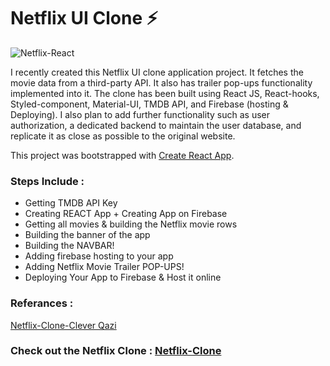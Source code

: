 # Netflix UI Clone ⚡

![Netflix-React](https://user-images.githubusercontent.com/61475220/96146654-280b4a80-0f24-11eb-86ea-9c2c6e5d6517.png)

I recently created this Netflix UI clone application project. It fetches the movie data from a third-party API. It also has trailer pop-ups functionality implemented into it. The clone has been built using React JS, React-hooks, Styled-component, Material-UI, TMDB API, and Firebase (hosting & Deploying). I also plan to add further functionality such as user authorization, a dedicated backend to maintain the user database, and replicate it as close as possible to the original website.

This project was bootstrapped with [Create React App](https://github.com/facebook/create-react-app).

### Steps Include : 
- Getting TMDB API Key
- Creating REACT App + Creating App on Firebase
- Getting all movies & building the Netflix movie rows
- Building the banner of the app
- Building the NAVBAR!
- Adding firebase hosting to your app
- Adding Netflix Movie Trailer POP-UPS!
- Deploying Your App to Firebase & Host it online

### Referances : 

[Netflix-Clone-Clever Qazi](https://www.youtube.com/watch?v=XtMThy8QKqU&t=2214s)

### Check out the Netflix Clone : [Netflix-Clone](https://netflix-clone-a0b70.web.app)

